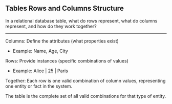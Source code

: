 ## Tables Rows and Columns Structure

In a relational database table, what do rows represent, what do columns represent, and how do they work together?

---

Columns: Define the attributes (what properties exist)
- Example: Name, Age, City

Rows: Provide instances (specific combinations of values)
- Example: Alice | 25 | Paris

Together: Each row is one valid combination of column values, representing one entity or fact in the system.

The table is the complete set of all valid combinations for that type of entity.

